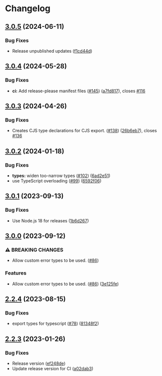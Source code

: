 # Changelog

## [3.0.5](https://github.com/humanwhocodes/env/compare/v3.0.4...v3.0.5) (2024-06-11)


### Bug Fixes

* Release unpublished updates ([f1cd44d](https://github.com/humanwhocodes/env/commit/f1cd44dd9a48ca4bada81fad5f66a7829317ca42))

## [3.0.4](https://github.com/humanwhocodes/env/compare/v3.0.3...v3.0.4) (2024-05-28)


### Bug Fixes

* **ci:** Add release-please manifest files ([#145](https://github.com/humanwhocodes/env/issues/145)) ([a7fd817](https://github.com/humanwhocodes/env/commit/a7fd8175561b96f64483d6a40efdccc78f510f53)), closes [#116](https://github.com/humanwhocodes/env/issues/116)

## [3.0.3](https://github.com/humanwhocodes/env/compare/v3.0.2...v3.0.3) (2024-04-26)


### Bug Fixes

* Creates CJS type declarations for CJS export. ([#138](https://github.com/humanwhocodes/env/issues/138)) ([26b6eb7](https://github.com/humanwhocodes/env/commit/26b6eb779d4243c7bf645e0db2245ed97fcfa9cc)), closes [#136](https://github.com/humanwhocodes/env/issues/136)

## [3.0.2](https://github.com/humanwhocodes/env/compare/v3.0.1...v3.0.2) (2024-01-18)


### Bug Fixes

* **types:** widen too-narrow types ([#102](https://github.com/humanwhocodes/env/issues/102)) ([6ad2e51](https://github.com/humanwhocodes/env/commit/6ad2e511f37f791d4cd2820e8895faa9be9da6ec))
* use TypeScript overloading ([#99](https://github.com/humanwhocodes/env/issues/99)) ([6592f06](https://github.com/humanwhocodes/env/commit/6592f069a7df46b0714d0baea3b69cd716a61e2d))

## [3.0.1](https://github.com/humanwhocodes/env/compare/v3.0.0...v3.0.1) (2023-09-13)


### Bug Fixes

* Use Node.js 18 for releases ([1b6d267](https://github.com/humanwhocodes/env/commit/1b6d2673e23306a6d620ee7613ad1f24a407e206))

## [3.0.0](https://github.com/humanwhocodes/env/compare/v2.2.4...v3.0.0) (2023-09-12)


### ⚠ BREAKING CHANGES

* Allow custom error types to be used. ([#86](https://github.com/humanwhocodes/env/issues/86))

### Features

* Allow custom error types to be used. ([#86](https://github.com/humanwhocodes/env/issues/86)) ([3e125fe](https://github.com/humanwhocodes/env/commit/3e125fe1c79613bcc469380db6d2da4c3770e5bf))

## [2.2.4](https://github.com/humanwhocodes/env/compare/v2.2.3...v2.2.4) (2023-08-15)


### Bug Fixes

* export types for typescript ([#78](https://github.com/humanwhocodes/env/issues/78)) ([81348f2](https://github.com/humanwhocodes/env/commit/81348f206047b5faa94fee8ebc2659de6b74ebbf))

## [2.2.3](https://github.com/humanwhocodes/env/compare/v2.2.1...v2.2.3) (2023-01-26)


### Bug Fixes

* Release version ([ef248de](https://github.com/humanwhocodes/env/commit/ef248de3ac3703167272821dd4c360fe5f7cdb81))
* Update release version for CI ([a02dab3](https://github.com/humanwhocodes/env/commit/a02dab3f145cb2a7746864139e659d2a25956250))
